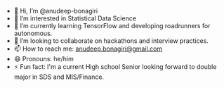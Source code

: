 - 👋 Hi, I’m @anudeep-bonagiri
- 👀 I’m interested in Statistical Data Science
- 🌱 I’m currently learning TensorFlow and developing roadrunners for autonomous.
- 💞️ I’m looking to collaborate on hackathons and interview practices.
- 📫 How to reach me: anudeep.bonagiri@gmail.com
- 😄 Pronouns: he/him
- ⚡ Fun fact: I'm a current High school Senior looking forward to double major in SDS and MIS/Finance. 

<!---
anudeep-bonagiri/anudeep-bonagiri is a ✨ special ✨ repository because its `README.md` (this file) appears on your GitHub profile.
You can click the Preview link to take a look at your changes.
--->
